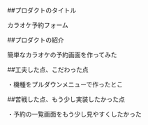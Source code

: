##プロダクトのタイトル

カラオケ予約フォーム


##プロダクトの紹介

簡単なカラオケの予約画面を作ってみた



##工夫した点、こだわった点

・機種をプルダウンメニューで作ったとこ



##苦戦した点、もう少し実装したかった点

・予約の一覧画面をもう少し見やすくしたかった
